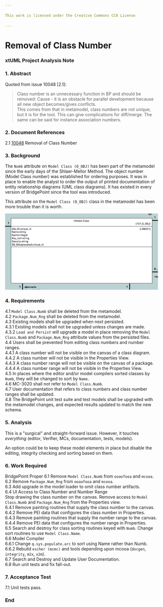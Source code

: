 ```yaml
---

This work is licensed under the Creative Commons CC0 License

---
```


# Removal of Class Number  
### xtUML Project Analysis Note

### 1. Abstract

Quoted from issue 10048 [2.1]:  

> Class number is an unnecessary function in BP and should be removed:
> Cause - it is an obstacle for parallel development because all new object
> becomes/gives conflicts.  
> This comes from that in metamodel, class numbers are not unique, but it is
> for the tool. This can give complications for diff/merge. The same can be
> said for instance association numbers.

### 2. Document References

<a id="2.1"></a>2.1 [10048](https://support.onefact.net/issues/10048) Removal of Class Number  

### 3. Background

The `Numb` attribute on `Model Class (O_OBJ)` has been part of the metamodel
since the early days of the Shlaer-Mellor Method.  The object number (Model
Class number) was established for ordering purposes.  It was in place to
enable the analyst to order the output of printed documentation of entity
relationship diagrams (UML class diagrams).  It has existed in every version
of BridgePoint since the tool was introduced.

This attribute on the `Model Class (O_OBJ)` class in the metamodel has been
more trouble than it is worth.  

![`Model Class (O_OBJ)`](o_obj.png)  

### 4. Requirements

4.1 `Model Class.Numb` shall be deleted from the metamodel.  
4.2 `Package.Num_Rng` shall be deleted from the metamodel.  
4.3 Existing models shall be upgraded when next persisted.  
4.3.1 Existing models shall not be upgraded unless changes are made.  
4.3.2 `Load and Persist` will upgrade a model in place removing the
`Model Class.Numb` and `Package.Num_Rng` attribute values from the
persisted files.  
4.4 Users shall be prevented from editing class numbers and number ranges.  
4.4.1 A class number will not be visible on the canvas of a class diagram.  
4.4.2 A class number will not be visible in the Properties View.  
4.4.3 A class number range will not be visible on the canvas of a package.  
4.4.4 A class number range will not be visible in the Properties View.  
4.5 In places where the editor and/or model compilers sorted classes by
`Numb`, they will be changed to sort by `Name`.  
4.6 MC-3020 shall not refer to `Model Class.Numb`.  
4.7 User documentation that refers to class numbers and class number ranges
shall be updated.  
4.8 The BridgePoint unit test suite and test models shall be upgraded
with the metamodel changes, and expected results updated to match the new
schema.  

### 5. Analysis

This is a "surgical" and straight-forward issue.  However, it touches
_everything_ (editor, Verifier, MCs, documentation, tests, models).

An option could be to keep these model elements in place but disable
the editing, integrity checking and sorting based on them.  

### 6. Work Required

BridgePoint Proper
6.1 Remove `Model Class.Numb` from `ooaofooa` and `mcooa`.  
6.2 Remove `Package.Num_Rng` from `ooaofooa` and `mcooa`.  
6.3 Add upgrade in the model loader to omit class number artifacts.  
6.4 UI Access to Class Number and Number Range  
Stop drawing the class number on the canvas.  Remove access to
`Model Class.Numb` and `Package.Num_Rng` from the Properties view.  
6.4.1 Remove painting routines that supply the class number to the canvas.  
6.4.2 Remove PEI data that configures the class number in Properties.  
6.4.3 Remove painting routines that supply the number range to the canvas.  
6.4.4 Remove PEI data that configures the number range in Properties.  
6.5 Search and destroy for class sorting routines keyed with `Numb`.
Change sort routines to use `Model Class.Name`.  
6.6 Model Compiler  
6.6.1 Change `q.sys.populate.arc` to sort using Name rather than Numb.  
6.6.2 Rebuild `escher (mcmc)` and tools depending upon mcooa (`docgen`,
`integrity`, `m2x`, `x2m`).  
6.7 Search and Destroy and Update User Documentation.  
6.8 Run unit tests and fix fall-out.  

### 7. Acceptance Test

7.1 Unit tests pass.  

### End
